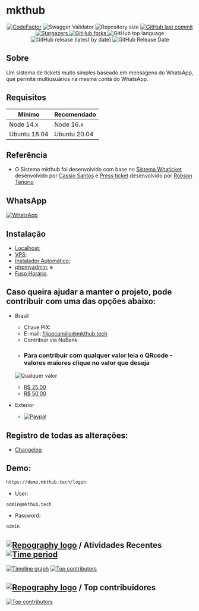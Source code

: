# mkthub

<p align="center">
  <a href="https://www.codefactor.io/repository/github/rtenorioh/press-ticket"><img src="https://www.codefactor.io/repository/github/rtenorioh/press-ticket/badge" alt="CodeFactor" /></a>

  <img alt="Swagger Validator" src="https://img.shields.io/swagger/valid/3.0?specUrl=https%3A%2F%2Fraw.githubusercontent.com%2Frtenorioh%2FPress-Ticket%2Fmain%2Fbackend%2Fsrc%2Fswagger.json">

  <img alt="Repository size" src="https://img.shields.io/github/repo-size/rtenorioh/Press-Ticket">

  <a href="https://github.com/rtenorioh/Press-Ticket/commits/master">
    <img alt="GitHub last commit" src="https://img.shields.io/github/last-commit/rtenorioh/Press-Ticket">
  </a>
      
   <a href="https://github.com/rtenorioh/Press-Ticket/stargazers">
    <img alt="Stargazers" src="https://img.shields.io/github/stars/rtenorioh/Press-Ticket">
  </a>

  <a href="https://github.com/rtenorioh/Press-Ticket/network">
    <img alt="GitHub forks" src="https://img.shields.io/github/forks/rtenorioh/Press-Ticket">
  </a>

  <img alt="GitHub top language" src="https://img.shields.io/github/languages/top/rtenorioh/Press-Ticket">

  <img alt="GitHub release (latest by date)" src="https://img.shields.io/github/v/release/rtenorioh/Press-Ticket">

  <img alt="GitHub Release Date" src="https://img.shields.io/github/release-date/rtenorioh/Press-Ticket">
</p>

## Sobre

Um sistema de tickets muito simples baseado em mensagens do WhatsApp, que permite multiusuários na mesma conta do WhatsApp.

## Requisitos

| Mínimo | Recomendado |
| --- | --- |
| Node 14.x | Node 16.x |
| Ubuntu 18.04 | Ubuntu 20.04 |
## Referência

- O Sistema mkthub foi desenvolvido com base no [Sistema Whaticket](https://github.com/canove/whaticket) desenvolvido por [Cassio Santos](https://github.com/canove) e [Press ticket](https://github.com/rtenorioh/Press-Ticket) desenvolvido por [Robson Tenorio](https://github.com/rtenorioh)


## WhatsApp

<a href="http://wa.me/5517991565280">
    <img alt="WhatsApp" src="https://img.shields.io/badge/WhatsApp-25D366?style=for-the-badge&logo=whatsapp&logoColor=white">
</a>

## Instalação

- [Localhost](https://github.com/FilipeCamillo/Press-Ticket/blob/main/docs/INSTALL_localhost.md);
- [VPS](https://github.com/FilipeCamillo/Press-Ticket/blob/main/docs/INSTALL_VPS.md);
- [Instalador Automático](https://github.com/FilipeCamillo/automatico_press);
- [phpmyadmin](https://github.com/FilipeCamillo/Press-Ticket/blob/main/docs/INSTALL_phpmyadmin.md); e
- [Fuso Horário](https://github.com/FilipeCamillo/Press-Ticket/blob/main/docs/INSTALL_horarioVPS.mdd).


## Caso queira ajudar a manter o projeto, pode contribuir com uma das opções abaixo: 
- Brasil
    - Chave PIX:
     - E-mail: filipecamillo@mkthub.tech
    - Contribuir via NuBank
     - ### Para contribuir com qualquer valor leia o QRcode - valores maiores clique no valor que deseja
    ![Qualquer valor](https://user-images.githubusercontent.com/64233640/209562388-95380a85-1a55-4fc0-8719-9a3aa3ef7711.png)
     - [R$ 25,00](https://nubank.com.br/cobranca/uxBFXsJRdp1n13jg)
     - [R$ 50,00](https://nubank.com.br/cobranca/SJt7FTe3gd1n13jg)
- Exterior

  - <a href="https://www.paypal.com/donate/?hosted_button_id=3UQXNJ72WHEN4">
    <img alt="Paypal" src="https://img.shields.io/badge/PayPal-00457C?style=for-the-badge&logo=paypal&logoColor=white">
</a>
  
  
  
  
## Registro de todas as alterações:

- [Changelog](https://github.com/FilipeCamillo/Press-Ticket/blob/main/docs/CHANGELOG.md)

## Demo:

```bash
https://demo.mkthub.tech/login
```  

* User: 
```bash
admin@mkthub.tech
```
* Password: 
```bash
admin
```
   
## [![Repography logo](https://images.repography.com/logo.svg)](https://repography.com) / Atividades Recentes [![Time period](https://images.repography.com/32561461/FilipeCamillo/Press-Ticket/recent-activity/ATkOL6iM_WY6Z1VhvBHiPrFvct6k-f9JCUcll_NHmdc_badge.svg)](https://repography.com)
[![Timeline graph](https://images.repography.com/32561461/FilipeCamillo/Press-Ticket/recent-activity/ATkOL6iM_WY6Z1VhvBHiPrFvct6k-f9JCUcll_NHmdc_timeline.svg)](https://github.com/FilipeCamillo/Press-Ticket/commits)
[![Top contributors](https://images.repography.com/32561461/FilipeCamillo/Press-Ticket/recent-activity/ATkOL6iM_WY6Z1VhvBHiPrFvct6k-f9JCUcll_NHmdc_users.svg)](https://github.com/FilipeCamillo/Press-Ticket/graphs/contributors)



## [![Repography logo](https://images.repography.com/logo.svg)](https://repography.com) / Top contribuidores
[![Top contributors](https://images.repography.com/32561461/FilipeCamillo/Press-Ticket/top-contributors/ATkOL6iM_WY6Z1VhvBHiPrFvct6k-f9JCUcll_NHmdc_table.svg)](https://github.com/FilipeCamillo/Press-Ticket/graphs/contributors)
